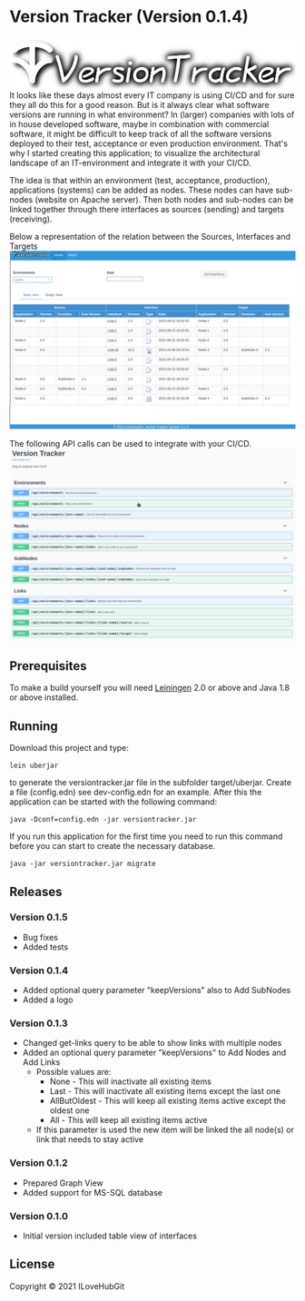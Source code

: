 # Version Tracker  (Version 0.1.4)
![VersionTracker][VT-image]
It looks like these days almost every IT company is using CI/CD and for sure they all do this for a good reason. But is it always clear what software versions are running in what environment? In (larger) companies with lots of in house developed software, maybe in combination with commercial software, it might be difficult to keep track of all the software versions deployed to their test, acceptance or even production environment. That's why I started creating this application; to visualize the architectural landscape of an IT-environment and integrate it with your CI/CD.

The idea is that within an environment (test, acceptance, production), applications (systems) can be added as nodes. These nodes can have sub-nodes (website on Apache server). Then both nodes and sub-nodes can be linked together through there interfaces as sources (sending) and targets (receiving).

Below a representation of the relation between the Sources, Interfaces and Targets
![Table View][screen-table]

The following API calls can be used to integrate with your CI/CD.
![Swagger page][screen-swagger]

## Prerequisites
To make a build yourself you will need [Leiningen][1] 2.0 or above and Java 1.8 or above installed.

## Running
Download this project and type:

    lein uberjar

to generate the versiontracker.jar file in the subfolder target/uberjar.
Create a file (config.edn) see dev-config.edn for an example. After this the application can be started with the following command:

    java -Dconf=config.edn -jar versiontracker.jar

If you run this application for the first time you need to run this command before you can start to create the necessary database.

    java -jar versiontracker.jar migrate

## Releases
### Version 0.1.5

- Bug fixes
- Added tests

### Version 0.1.4

- Added optional query parameter "keepVersions" also to Add SubNodes
- Added a logo

### Version 0.1.3

- Changed get-links query to be able to show links with multiple nodes
- Added an optional query parameter "keepVersions" to Add Nodes and Add Links
  - Possible values are:
    - None - This will inactivate all existing items
    - Last - This will inactivate all existing items except the last one
    - AllButOldest - This will keep all existing items active except the oldest one
    - All - This will keep all existing items active
  - If this parameter is used the new item will be linked the all node(s) or link that needs to stay active

### Version 0.1.2

- Prepared Graph View
- Added support for MS-SQL database

### Version 0.1.0

- Initial version included table view of interfaces

## License
Copyright © 2021 ILoveHubGit

[1]: https://github.com/technomancy/leiningen

[screen-table]: /resources/public/img/versiontracker-0.1.4.png "Table view"
[screen-swagger]: /resources/public/img/vt-swagger-0.1.0.png "Swagger view"
[VT-image]: /resources/public/img/vt-logo.svg "Logo"
